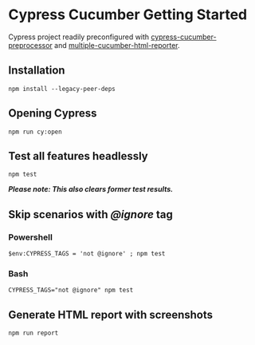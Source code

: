 # Cypress Cucumber Getting Started

Cypress project readily preconfigured with [cypress-cucumber-preprocessor](https://github.com/TheBrainFamily/cypress-cucumber-preprocessor) and [multiple-cucumber-html-reporter](https://github.com/wswebcreation/multiple-cucumber-html-reporter/).

## Installation

```shell
npm install --legacy-peer-deps
```

## Opening Cypress

```shell
npm run cy:open
```

## Test all features headlessly

```shell
npm test
```

***Please note: This also clears former test results.***

## Skip scenarios with _@ignore_ tag

### Powershell
```
$env:CYPRESS_TAGS = 'not @ignore' ; npm test
```

### Bash
```
CYPRESS_TAGS="not @ignore" npm test
```

## Generate HTML report with screenshots

```shell
npm run report
```